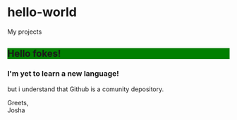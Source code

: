 # hello-world
My projects

<h2 style="background-color:green;">Hello fokes!</h2>
<h3>I'm yet to learn a new language!</h3>
<p>but i understand that Github is a comunity depository.</p>
Greets, <br>
Josha
